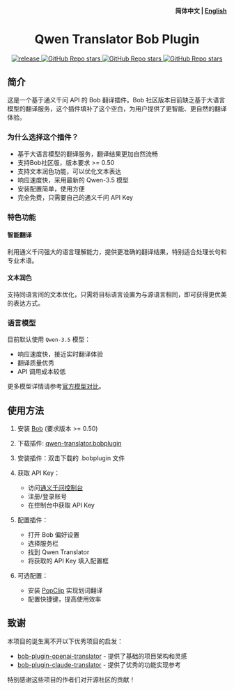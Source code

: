 <h4 align="right">
  <strong>简体中文</strong> | <a href="https://github.com/simongino/bob-plugin-qwen-translator/blob/main/docs/README_EN.md">English</a>
</h4>

<div>
  <h1 align="center">Qwen Translator Bob Plugin</h1>
  <p align="center">
    <a href="https://github.com/simongino/bob-plugin-qwen-translator/releases" target="_blank">
        <img src="https://github.com/simongino/bob-plugin-qwen-translator/actions/workflows/release.yaml/badge.svg" alt="release">
    </a>
    <a href="https://github.com/simongino/bob-plugin-qwen-translator/releases">
        <img alt="GitHub Repo stars" src="https://img.shields.io/github/stars/simongino/bob-plugin-qwen-translator?style=flat">
    </a>
    <a href="https://github.com/simongino/bob-plugin-qwen-translator/releases">
        <img alt="GitHub Repo stars" src="https://img.shields.io/badge/qwen-bob-orange?style=flat">
    </a>
    <a href="https://github.com/simongino/bob-plugin-qwen-translator/releases">
        <img alt="GitHub Repo stars" src="https://img.shields.io/badge/langurage-JavaScript-brightgreen?style=flat&color=blue">
    </a>
  </p>
</div>

## 简介

这是一个基于通义千问 API 的 Bob 翻译插件。Bob 社区版本目前缺乏基于大语言模型的翻译服务，这个插件填补了这个空白，为用户提供了更智能、更自然的翻译体验。

### 为什么选择这个插件？

- 基于大语言模型的翻译服务，翻译结果更加自然流畅
- 支持Bob社区版，版本要求 >= 0.50
- 支持文本润色功能，可以优化文本表达
- 响应速度快，采用最新的 Qwen-3.5 模型
- 安装配置简单，使用方便
- 完全免费，只需要自己的通义千问 API Key

### 特色功能

#### 智能翻译
利用通义千问强大的语言理解能力，提供更准确的翻译结果，特别适合处理长句和专业术语。

#### 文本润色
支持同语言间的文本优化，只需将目标语言设置为与源语言相同，即可获得更优美的表达方式。

### 语言模型

目前默认使用 `Qwen-3.5` 模型：
- 响应速度快，接近实时翻译体验
- 翻译质量优秀
- API 调用成本较低

更多模型详情请参考[官方模型对比](https://www.aliyun.com/product/dashscope)。

## 使用方法

1. 安装 [Bob](https://bobtranslate.com/guide/#%E5%AE%89%E8%A3%85) (要求版本 >= 0.50)

2. 下载插件: [qwen-translator.bobplugin](https://github.com/simongino/bob-plugin-qwen-translator/releases/latest)

3. 安装插件：双击下载的 .bobplugin 文件

4. 获取 API Key：
   - 访问[通义千问控制台](https://console.aliyun.com/product/dashscope)
   - 注册/登录账号
   - 在控制台中获取 API Key

5. 配置插件：
   - 打开 Bob 偏好设置
   - 选择服务栏
   - 找到 Qwen Translator
   - 将获取的 API Key 填入配置框

6. 可选配置：
   - 安装 [PopClip](https://bobtranslate.com/guide/integration/popclip.html) 实现划词翻译
   - 配置快捷键，提高使用效率

## 致谢

本项目的诞生离不开以下优秀项目的启发：

- [bob-plugin-openai-translator](https://github.com/yetone/bob-plugin-openai-translator) - 提供了基础的项目架构和灵感
- [bob-plugin-claude-translator](https://github.com/jtsang4/bob-plugin-claude-translator) - 提供了优秀的功能实现参考

特别感谢这些项目的作者们对开源社区的贡献！

